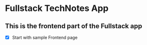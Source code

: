 # Fullstack TechNotes App

## This is the frontend part of the Fullstack app

- [x] Start with sample Frontend page

